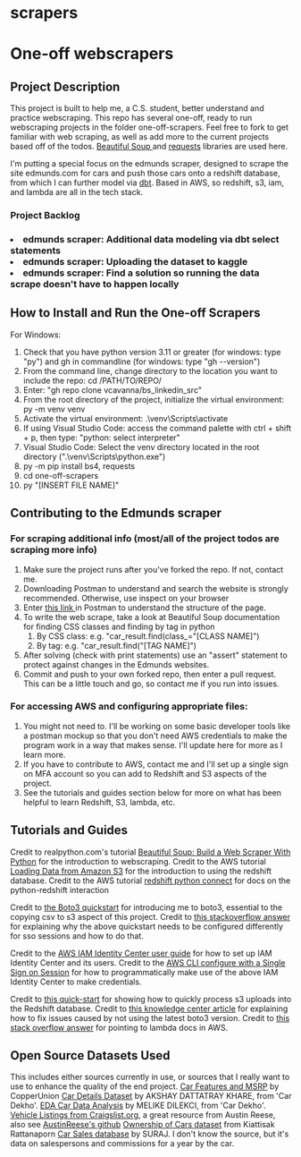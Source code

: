 # scrapers

<h1>One-off webscrapers</h1>

<h2>Project Description</h2>

This project is built to help me, a C.S. student, better understand and practice webscraping. This repo has several one-off, ready to run webscraping projects in the folder one-off-scrapers. Feel free to fork to get familiar with web scraping, as well as add more to the current projects based off of the todos.
<a href="https://beautiful-soup-4.readthedocs.io/en/latest/#" target="_blank"> Beautiful Soup </a> and <a href="https://docs.python-requests.org/en/latest/index.html">requests</a> libraries are used here.

I'm putting a special focus on the edmunds scraper, designed to scrape the site edmunds.com for cars and push those cars onto a redshift database, from which I can further model via <a href="https://docs.getdbt.com/quickstarts/redshift?step=1">dbt</a>. Based in AWS, so redshift, s3, iam, and lambda are all in the tech stack.

<h3>Project Backlog<h3>
<li>edmunds scraper: Additional data modeling via dbt select statements</li>
<li>edmunds scraper: Uploading the dataset to kaggle</li>
<li>edmunds scraper: Find a solution so running the data scrape doesn't have to happen locally</li>

<h2>How to Install and Run the One-off Scrapers</h2>

For Windows:

1. Check that you have python version 3.11 or greater (for windows: type "py") and gh in commandline (for windows: type "gh --version")
2. From the command line, change directory to the location you want to include the repo: cd /PATH/TO/REPO/
3. Enter: "gh repo clone vcavanna/bs_linkedin_src"
4. From the root directory of the project, initialize the virtual environment: py -m venv venv
5. Activate the virtual environment: .\venv\Scripts\activate
6. If using Visual Studio Code: access the command palette with ctrl + shift + p, then type: "python: select interpreter"
7. Visual Studio Code: Select the venv directory located in the root directory (".\venv\Scripts\python.exe")
8. py -m pip install bs4, requests
9. cd one-off-scrapers
10. py "[INSERT FILE NAME]"

<h2>Contributing to the Edmunds scraper</h2>

<h3>For scraping additional info (most/all of the project todos are scraping more info)</h3>

1. Make sure the project runs after you've forked the repo. If not, contact me.
2. Downloading Postman to understand and search the website is strongly recommended. Otherwise, use inspect on your browser
3. Enter <a href="https://www.edmunds.com/inventory/srp.html?inventorytype=used%2Ccpo&make=toyota&model=toyota%7Ccorolla"> this link </a> in Postman to understand the structure of the page.
4. To write the web scrape, take a look at Beautiful Soup documentation for finding CSS classes and finding by tag in python
    1. By CSS class: e.g. "car_result.find(class_="[CLASS NAME]")
    2. By tag: e.g. "car_result.find("[TAG NAME]")
5. After solving (check with print statements) use an "assert" statement to protect against changes in the Edmunds websites.
6. Commit and push to your own forked repo, then enter a pull request. This can be a little touch and go, so contact me if you run into issues.

<h3>For accessing AWS and configuring appropriate files:</h3>

1. You might not need to. I'll be working on some basic developer tools like a postman mockup so that you don't need AWS credentials to make the program work in a way that makes sense. I'll update here for more as I learn more.
2. If you have to contribute to AWS, contact me and I'll set up a single sign on MFA account so you can add to Redshift and S3 aspects of the project.
3. See the tutorials and guides section below for more on what has been helpful to learn Redshift, S3, lambda, etc.

<h2>Tutorials and Guides</h2>
Credit to realpython.com's tutorial <a href="https://realpython.com/beautiful-soup-web-scraper-python/">Beautiful Soup: Build a Web Scraper With Python</a> for the introduction to webscraping.
Credit to the AWS tutorial <a href="https://docs.aws.amazon.com/redshift/latest/dg/tutorial-loading-data.html">Loading Data from Amazon S3</a> for the introduction to using the redshift database.
Credit to the AWS tutorial <a href="https://docs.aws.amazon.com/redshift/latest/mgmt/python-connect-examples.html">redshift python connect</a> for docs on the python-redshift interaction

Credit to <a href="https://boto3.amazonaws.com/v1/documentation/api/latest/guide/quickstart.html#using-boto3"> the Boto3 quickstart</a> for introducing me to boto3, essential to the copying csv to s3 aspect of this project.
Credit to <a href="https://stackoverflow.com/a/65950645"> this stackoverflow answer</a> for explaining why the above quickstart needs to be configured differently for sso sessions and how to do that.

Credit to the <a href="https://docs.aws.amazon.com/singlesignon/latest/userguide/getting-started.html">AWS IAM Identity Center user guide</a> for how to set up IAM Identity Center and its users.
Credit to the <a href="https://docs.aws.amazon.com/cli/latest/userguide/sso-configure-profile-token.html">AWS CLI configure with a Single Sign on Session</a> for how to programmatically make use of the above IAM Identity Center to make credentials.

Credit to <a href="https://github.com/aws-samples/getting-started-with-amazon-redshift-data-api/blob/main/quick-start/python/RedShiftServerlessDataAPI.py">this quick-start</a> for showing how to quickly process s3 uploads into the Redshift database.
Credit to <a href="https://repost.aws/knowledge-center/lambda-python-runtime-errors">this knowledge center article</a> for explaining how to fix issues caused by not using the latest boto3 version.
Credit to <a href="https://stackoverflow.com/a/37481851">this stack overflow answer</a> for pointing to lambda docs in AWS.

<h2>Open Source Datasets Used</h2>
This includes either sources currently in use, or sources that I really want to use to enhance the quality of the end project.
<a href="https://www.kaggle.com/datasets/CooperUnion/cardataset">Car Features and MSRP</a> by CopperUnion
<a href="https://www.kaggle.com/datasets/akshaydattatraykhare/car-details-dataset">Car Details Dataset</a> by AKSHAY DATTATRAY KHARE, from 'Car Dekho'.
<a href="https://www.kaggle.com/code/melikedilekci/eda-car-data-analysis">EDA Car Data Analysis</a> by MELIKE DILEKCI, from 'Car Dekho'.
<a href="https://www.kaggle.com/datasets/austinreese/craigslist-carstrucks-data">Vehicle Listings from Craigslist.org</a>, a great resource from Austin Reese, also see <a href="https://github.com/AustinReese/UsedVehicleSearch">AustinReese's github</a>
<a href="https://www.kaggle.com/datasets/rkiattisak/car-ownership-predictionbeginner-intermediate">Ownership of Cars dataset</a> from Kiattisak Rattanaporn
<a href="https://www.kaggle.com/datasets/suraj520/car-sales-data">Car Sales database</a> by SURAJ. I don't know the source, but it's data on salespersons and commissions for a year by the car.
